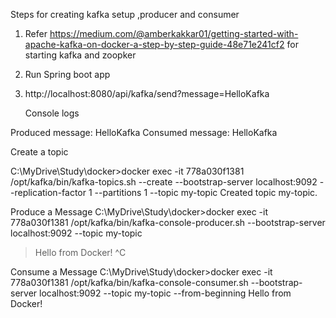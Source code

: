 Steps for creating kafka setup ,producer and consumer 

1. Refer https://medium.com/@amberkakkar01/getting-started-with-apache-kafka-on-docker-a-step-by-step-guide-48e71e241cf2 
for starting kafka and zoopker

2. Run Spring boot app

3. http://localhost:8080/api/kafka/send?message=HelloKafka


   Console logs

Produced message: HelloKafka
Consumed message: HelloKafka



Create a topic 

C:\MyDrive\Study\docker>docker exec -it 778a030f1381 /opt/kafka/bin/kafka-topics.sh --create --bootstrap-server localhost:9092 --replication-factor 1 --partitions 1 --topic my-topic
Created topic my-topic.


Produce a Message
C:\MyDrive\Study\docker>docker exec -it 778a030f1381 /opt/kafka/bin/kafka-console-producer.sh --bootstrap-server localhost:9092 --topic my-topic
>Hello from Docker!
>^C

Consume a Message
C:\MyDrive\Study\docker>docker exec -it 778a030f1381 /opt/kafka/bin/kafka-console-consumer.sh --bootstrap-server localhost:9092 --topic my-topic --from-beginning
Hello from Docker!
